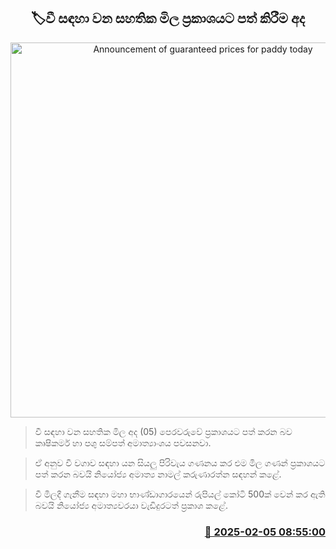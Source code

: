 <p align='center'><b><h2 align='center' title='Announcement of guaranteed prices for paddy today'>🏷වී සඳහා වන සහතික මිල ප්‍රකාශයට පත් කිරීම අද</h2></b></p>
<p align='center'><img src='https://helakuru.sgp1.cdn.digitaloceanspaces.com/esana/images/lib/wee.jpg' width='600' alt='Announcement of guaranteed prices for paddy today'></p>

> වී සඳහා වන සහතික මිල අද (05) පෙරවරුවේ ප්‍රකාශයට පත් කරන බව කෘෂිකර්ම හා පශු සම්පත් අමාත්‍යාංශය පවසනවා.

> ඒ අනුව වී වගාව සඳහා යන සියලු පිරිවැය ගණනය කර එම මිල ගණන් ප්‍රකාශයට පත් කරන බවයි නියෝජ්‍ය අමාත්‍ය නාමල් කරුණාරත්න සඳහන් කළේ.

> වී මිලදී ගැනීම සඳහා මහා භාණ්ඩාගාරයෙන් රුපියල් කෝටි 500ක් වෙන් කර ඇති බවයි නියෝජ්‍ය අමාත්‍යවරයා වැඩිදුරටත් ප්‍රකාශ කළේ.



<h3 align='right'><a href='https://www.helakuru.lk/esana/p/107170/'>📅 2025-02-05 08:55:00</a></h3>
